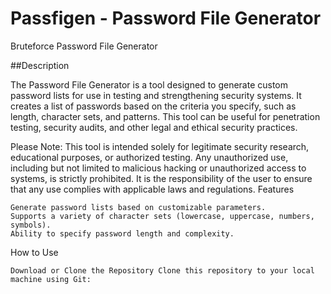 # Passfigen - Password File Generator
Bruteforce Password File Generator

##Description

The Password File Generator is a tool designed to generate custom password lists for use in testing and strengthening security systems. It creates a list of passwords based on the criteria you specify, such as length, character sets, and patterns. This tool can be useful for penetration testing, security audits, and other legal and ethical security practices.

Please Note: This tool is intended solely for legitimate security research, educational purposes, or authorized testing. Any unauthorized use, including but not limited to malicious hacking or unauthorized access to systems, is strictly prohibited. It is the responsibility of the user to ensure that any use complies with applicable laws and regulations.
Features

    Generate password lists based on customizable parameters.
    Supports a variety of character sets (lowercase, uppercase, numbers, symbols).
    Ability to specify password length and complexity.

How to Use

    Download or Clone the Repository Clone this repository to your local machine using Git:
